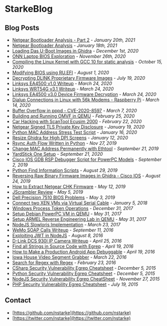 # StarkeBlog

## Blog Posts

* [Netgear Bootloader Analysis - Part 2](0042-netgear-bootloader-analysis-part-2.html) - _January 20th, 2021_
* [Netgear Bootloader Analysis](0041-netgear-bootloader-analysis.html) - _January 18th, 2021_
* [Loading Das U-Boot Images in Ghidra](0040-loading-uboot-images-in-ghidra.html) - _December 1st, 2020_
* [ONN Laptop BIOS Exploration](0039-onn-laptop-bios-exploration.html) - _November 26th, 2020_
* [Compiling the Linux Kernel with GCC 10 for static analysis](0038-gcc-10-linux-kernel-analyzer.html) - _October 15, 2020_
* [Modifying BIOS using RU.EFI](0037-modifying-bios-using-ru-efi.html) - _August 1, 2020_
* [Decrypting DLINK Proprietary Firmware Images](0036-decrypting-dlink-proprietary-firmware-images.html) - _July 19, 2020_
* [Linksys EA4500 v1.0 Writeup](0035-linksys-ea4500-v1.0-writeup.html) - _March 24, 2020_
* [Linksys WRT54G v3.1 Writeup](0034-linksys-wrt54g-v3.1-writeup.html) - _March 24, 2020_
* [Linksys EA4500 v3.0 Device Firmware Decryption](0033-linksys-ea4500-device-firmware-decryption.html) - _March 24, 2020_
* [Dialup Connections in Linux with 56k Modems - Raspberry Pi](0032-dialup-connections-on-linux-raspberry-pi.html) - _March 14, 2020_
* [Buffer Overflow in pppd - CVE-2020-8597](0031-buffer-overflow-in-pppd-cve-2020-8597.html) - _March 7, 2020_
* [Building and Running OMVF in QEMU](0030-building-and-running-omvf-in-qemu.html) - _February 25, 2020_
* [Car Hacking with ScanTool Ecusim 2000](0029-car-hacking-with-ecusim-2000.html) - _February 22, 2020_
* [Netgear Signed TLS Private Key Disclosure](0028-netgear-signed-tls-private-key-disclosure.html) - _January 19, 2020_
* [Python MAC Address Stress Test Script](0027-python-mac-address-stress-test.html) - _January 16, 2020_
* [Resize Ghidra for High DPI Screens](0026-resize-ghidra-for-high-dpi-screens.html) - _January 12, 2020_
* [Rsync Auth Flow Written in Python](0025-rsync-auth-flow-in-python.html) - _Nov 27, 2019_
* [Change MAC Address Permanently with Ethtool](0024-ethtool-change-mac-address-permanently.html) - _September 21, 2019_
* [YardStick One Setup](0023-yardstick-one-setup.html) - _September 21, 2020_
* [Cisco IOS GDB RSP Debugger Script for PowerPC Models](0022-cisco-ios-gdb-rsp-debugger-script-powerpc.html) - _September 2, 2019_
* [Python Find Information Scripts](0021-python-find-information-scripts.html) - _August 29, 2019_
* [Reversing Raw Binary Firmware Images in Ghidra - Cisco IOS](0020-reversing-raw-binary-firmware-in-ghidra-cisco-ios.html) - _August 24, 2019_
* [How to Extract Netgear CHK Firmware](0019-netgear-extract-chk-firmware.html) - _May 12, 2019_
* [JScrambler Review](0018-jscrambler-review.html) - _May 5, 2019_
* [Dell Precision 7510 BIOS Problems](0017-dell-precision-bios-problem.html) - _May 3, 2019_
* [Connect two XEN VMs via Virtual Serial Cable](0016-connect-two-xen-vms-using-virtual-serial-cable.html) - _January 5, 2018_
* [Windows Process Token Operations](0015-windows-process-operations.html) - _December 31, 2017_
* [Setup Debian PowerPC VM in QEMU](0014-create-debian-powerpc-vm-in-qemu.html) - _May 31, 2017_
* [Setup ARMEL Reverse Engineering Lab in QEMU](0013-setup-armel-reverse-engineering-lab.html) - _May 31, 2017_
* [NodeJS Slowloris Implementation](0012-nodejs-slowloris-implementation.html) - _March 23, 2017_
* [WeMo SOAP Calls Writeup](0011-wemo-soap-calls-writeup.html) - _September 11, 2016_
* [Exploiting JWT in NodeJS](0010-exploit-jwt-nodejs.html) - _August 8, 2016_
* [D-Link DCS 930l IP Camera Writeup](0009-dlink-dcs-930l-writeup.html) - _April 25, 2016_
* [Find all Strings in Source Code with Egrep](0008-find-all-strings-in-source-code.html) - _April 19, 2016_
* [How to Make a Production Android App Debuggable](0007-how-to-make-production-android-app-debuggable.html) - _April 19, 2016_
* [Iowa House Video Segment Grabber](0006-iowa-house-video-grabber-script.html) - _March 22, 2016_
* [Search for Regex with Regex](0005-search-for-regex-with-regex.html) - _February 23, 2016_
* [CSharp Security Vulnerability Egrep Cheatsheet](0004-csharp-security-vulnerability-egrep-cheatsheet.html) - _December 5, 2015_
* [Python Security Vulnerability Egrep Cheatsheet](0003-python-security-vulnerability-egrep-cheatsheet.html) - _December 5, 2015_
* [NodeJS Security Vulnerability Egrep CheatSheet](0002-nodejs-security-vulnerability-egrep-cheatsheet.html) - _November 27, 2015_
* [PHP Security Vulnerability Egrep Cheatsheet](0001-php-security-vulnerability-egrep-cheatsheet.html) - _July 19, 2015_

## Contact

* [https://github.com/nstarke](https://github.com/nstarke)
* [https://twitter.com/nstarke](https://twitter.com/nstarke)
